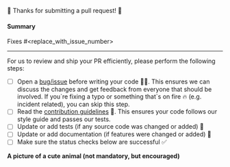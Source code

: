 🎉 Thanks for submitting a pull request! 🎉

#### Summary

Fixes #<replace_with_issue_number>

<!--
Explain the **motivation** for making this change. What existing problem does the pull request solve and how?
-->

---

For us to review and ship your PR efficiently, please perform the following steps:

- [ ] Open a [bug/issue](https://github.com/netlify/zip-it-and-ship-it/issues/new/choose) before writing your code 🧑‍💻.
      This ensures we can discuss the changes and get feedback from everyone that should be involved. If you\`re fixing
      a typo or something that\`s on fire 🔥 (e.g. incident related), you can skip this step.
- [ ] Read the [contribution guidelines](../CONTRIBUTING.md) 📖. This ensures your code follows our style guide and
      passes our tests.
- [ ] Update or add tests (if any source code was changed or added) 🧪
- [ ] Update or add documentation (if features were changed or added) 📝
- [ ] Make sure the status checks below are successful ✅

**A picture of a cute animal (not mandatory, but encouraged)**
